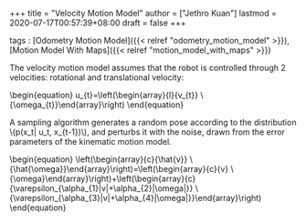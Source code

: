 +++
title = "Velocity Motion Model"
author = ["Jethro Kuan"]
lastmod = 2020-07-17T00:57:39+08:00
draft = false
+++

tags
: [Odometry Motion Model]({{< relref "odometry_motion_model" >}}), [Motion Model With Maps]({{< relref "motion_model_with_maps" >}})

The velocity motion model assumes that the robot is controlled through
2 velocities: rotational and translational velocity:

\begin{equation}
u\_{t}=\left(\begin{array}{l}{v\_{t}} \\ {\omega\_{t}}\end{array}\right)
\end{equation}

A sampling algorithm generates a random pose according to the
distribution \\(p(x_t| u_t, x\_{t-1})\\), and perturbs it with the noise,
drawn from the error parameters of the kinematic motion model.

\begin{equation}
\left(\begin{array}{c}{\hat{v}} \\ {\hat{\omega}}\end{array}\right)=\left(\begin{array}{c}{v} \\ {\omega}\end{array}\right)+\left(\begin{array}{c}{\varepsilon\_{\alpha\_{1}|v|+\alpha\_{2}|\omega|}} \\ {\varepsilon\_{\alpha\_{3}|v|+\alpha\_{4}|\omega|}}\end{array}\right)
\end{equation}
